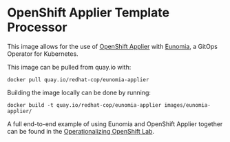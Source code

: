 # OpenShift Applier Template Processor

This image allows for the use of [OpenShift Applier](https://github.com/redhat-cop/openshift-applier.git) with [Eunomia](https://github.com/KohlsTechnology/eunomia.git), a GitOps Operator for Kubernetes.

This image can be pulled from quay.io with:

    docker pull quay.io/redhat-cop/eunomia-applier

Building the image locally can be done by running:

    docker build -t quay.io/redhat-cop/eunomia-applier images/eunomia-applier/

A full end-to-end example of using Eunomia and OpenShift Applier together can be found in the [Operationalizing OpenShift Lab](https://github.com/redhat-cop/operationalizing-openshift-lab).
